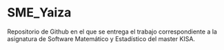 # SME_Yaiza
Repositorio de Github en el que se entrega el trabajo correspondiente a la asignatura de Software Matemático y Estadístico del master KISA.  
